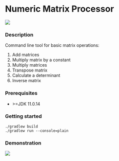 # Numeric Matrix Processor
  
 <img src="https://user-images.githubusercontent.com/6838540/174474775-b8df9de4-710f-491c-9368-014a911956e4.png" >
 
 ### Description
 
 Command line tool for basic matrix operations:
 
1. Add matrices
2. Multiply matrix by a constant
3. Multiply matrices
4. Transpose matrix
5. Calculate a determinant
6. Inverse matrix

### Prerequisites

* \>=JDK 11.0.14

### Getting started 

```
./gradlew build
./gradlew run --console=plain
```

### Demonstration 

<img src="https://user-images.githubusercontent.com/6838540/174474825-12fbddca-7a6a-4f2c-8acb-c98a0e513a6d.gif" >
